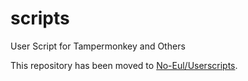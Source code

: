 # scripts
User Script for Tampermonkey and Others

This repository has been moved to [No-Eul/Userscripts](https://github.com/No-Eul/Userscripts).
